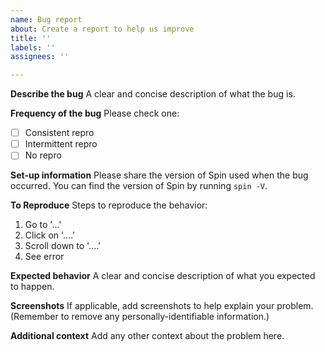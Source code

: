 ```yaml
---
name: Bug report
about: Create a report to help us improve
title: ''
labels: ''
assignees: ''

---
```


**Describe the bug**
A clear and concise description of what the bug is.

**Frequency of the bug**
Please check one:
- [ ] Consistent repro
- [ ] Intermittent repro
- [ ] No repro

**Set-up information**
Please share the version of Spin used when the bug occurred. You can find the version of Spin by running `spin -V`.

**To Reproduce**
Steps to reproduce the behavior:
1. Go to '...'
2. Click on '....'
3. Scroll down to '....'
4. See error

**Expected behavior**
A clear and concise description of what you expected to happen.

**Screenshots**
If applicable, add screenshots to help explain your problem.
(Remember to remove any personally-identifiable information.)

**Additional context**
Add any other context about the problem here.
